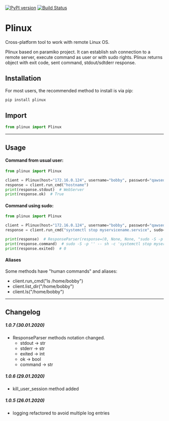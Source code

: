 [![PyPI version](https://badge.fury.io/py/plinux.svg)](https://badge.fury.io/py/plinux)
[![Build Status](https://travis-ci.org/c-pher/plinux.svg?branch=master)](https://travis-ci.org/c-pher/plinux)

# Plinux

Cross-platform tool to work with remote Linux OS.

Plinux based on paramiko project. It can establish ssh connection to a remote server, execute command as user or with sudo rights. Plinux returns object with exit code, sent command, stdout/sdtderr response.

## Installation
For most users, the recommended method to install is via pip:
```cmd
pip install plinux
```
## Import
```python
from plinux import Plinux
```
---
## Usage
#### Command from usual user:
```python
from plinux import Plinux

client = Plinux(host="172.16.0.124", username="bobby", password="qawsedrf")
response = client.run_cmd("hostname")
print(response.stdout)  # WebServer
print(response.ok)  # True
```

#### Command using sudo:
```python
from plinux import Plinux

client = Plinux(host="172.16.0.124", username="bobby", password="qawsedrf", logger_enabled=True)
response = client.run_cmd("systemctl stop myservicename.service", sudo=True)

print(response)  # ResponseParser(response=(0, None, None, "sudo -S -p '' -- sh -c 'systemctl stop myservicename.service'"))
print(response.command)  # sudo -S -p '' -- sh -c 'systemctl stop myservicename.service'
print(response.exited)  # 0
```

#### Aliases
Some methods have "human commands" and aliases:

* client.run_cmd("ls /home/bobby")
* client.list_dir("/home/bobby")
* client.ls("/home/bobby")

---

## Changelog
##### 1.0.7 (30.01.2020)
- ResponseParser methods notation changed.
    - stdout -> str
    - stderr -> str
    - exited -> int
    - ok -> bool
    - command -> str

##### 1.0.6 (29.01.2020)
- kill_user_session method added

##### 1.0.5 (26.01.2020)
- logging refactored to avoid multiple log entries